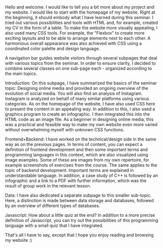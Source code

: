 Hello and welcome. 
I would like to tell you a bit more about my project and my website. 
I would like to start with the homepage of my website. Right at the beginning, it should embody what I have learned during this seminar. I tried out various possibilities and tools with HTML and, for example, created my CV in the form of a table. To make the website more visually appealing, I also used many CSS tools. For example, the "Flexbox" to create more exciting layouts and to be able to arrange elements next to each other. A harmonious overall appearance was also achieved with CSS using a coordinated color palette and design language. 

A navigation bar guides website visitors through several subpages that deal with various topics from the seminar. In order to ensure clarity, I decided to combine several classes on one sub-page each - organized according to the main topics.

Introduction: 
On this subpage, I have summarized the basics of the seminar topic: Designing online media and provided an ongoing overview of the evolution of social media. 
You will also find an analysis of Instagram. Instagram is analyzed on behalf of many similar platforms using various categories. As on the homepage of the website, I have also used CSS here to present the content in an appealing way. In addition to this, I also used a graphics program to create an infographic. I then integrated this into the HTML code as an image file. As a beginner in designing online media, this was a practical and feasible way to make my own website even more varied without overwhelming myself with unknown CSS functions.

Frontend+Backend: 
I have worked on the technical/design side in the same way as on the previous pages. In terms of content, you can expect a definition of frontend development and then some important terms and programming languages in this context, which are also visualized using image examples. Some of these are images from my own repertoire, for example screenshots of exercises from the course. The same applies to the topic of backend development. Important terms are explained in understandable language. In addition, a case study of C++ is followed by an infographic and a link to a PDF with further information, which was the result of group work in the relevant lesson. 

Data:
I have also dedicated a separate subpage to this smaller sub-topic. Here, a distinction is made between data storage and databases, followed by an overview of different types of databases.

Javascript: 
How about a little quiz at the end? In addition to a more precise definition of Javascript, you can try out the possibilities of this programming language with a small quiz that I have integrated.


That's all I have to say, except that I hope you enjoy reading and browsing my website :)
